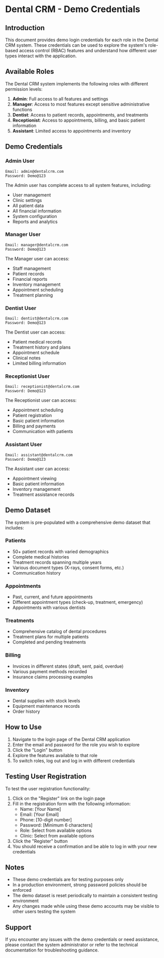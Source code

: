 # Dental CRM - Demo Credentials

## Introduction

This document provides demo login credentials for each role in the Dental CRM system. These credentials can be used to explore the system's role-based access control (RBAC) features and understand how different user types interact with the application.

## Available Roles

The Dental CRM system implements the following roles with different permission levels:

1. **Admin**: Full access to all features and settings
2. **Manager**: Access to most features except sensitive administrative functions
3. **Dentist**: Access to patient records, appointments, and treatments
4. **Receptionist**: Access to appointments, billing, and basic patient information
5. **Assistant**: Limited access to appointments and inventory

## Demo Credentials

### Admin User

```
Email: admin@dentalcrm.com
Password: Demo@123
```

The Admin user has complete access to all system features, including:
- User management
- Clinic settings
- All patient data
- All financial information
- System configuration
- Reports and analytics

### Manager User

```
Email: manager@dentalcrm.com
Password: Demo@123
```

The Manager user can access:
- Staff management
- Patient records
- Financial reports
- Inventory management
- Appointment scheduling
- Treatment planning

### Dentist User

```
Email: dentist@dentalcrm.com
Password: Demo@123
```

The Dentist user can access:
- Patient medical records
- Treatment history and plans
- Appointment schedule
- Clinical notes
- Limited billing information

### Receptionist User

```
Email: receptionist@dentalcrm.com
Password: Demo@123
```

The Receptionist user can access:
- Appointment scheduling
- Patient registration
- Basic patient information
- Billing and payments
- Communication with patients

### Assistant User

```
Email: assistant@dentalcrm.com
Password: Demo@123
```

The Assistant user can access:
- Appointment viewing
- Basic patient information
- Inventory management
- Treatment assistance records

## Demo Dataset

The system is pre-populated with a comprehensive demo dataset that includes:

### Patients
- 50+ patient records with varied demographics
- Complete medical histories
- Treatment records spanning multiple years
- Various document types (X-rays, consent forms, etc.)
- Communication history

### Appointments
- Past, current, and future appointments
- Different appointment types (check-up, treatment, emergency)
- Appointments with various dentists

### Treatments
- Comprehensive catalog of dental procedures
- Treatment plans for multiple patients
- Completed and pending treatments

### Billing
- Invoices in different states (draft, sent, paid, overdue)
- Various payment methods recorded
- Insurance claims processing examples

### Inventory
- Dental supplies with stock levels
- Equipment maintenance records
- Order history

## How to Use

1. Navigate to the login page of the Dental CRM application
2. Enter the email and password for the role you wish to explore
3. Click the "Login" button
4. Explore the features available to that role
5. To switch roles, log out and log in with different credentials

## Testing User Registration

To test the user registration functionality:

1. Click on the "Register" link on the login page
2. Fill in the registration form with the following information:
   - Name: [Your Name]
   - Email: [Your Email]
   - Phone: [10-digit number]
   - Password: [Minimum 6 characters]
   - Role: Select from available options
   - Clinic: Select from available options
3. Click the "Register" button
4. You should receive a confirmation and be able to log in with your new credentials

## Notes

- These demo credentials are for testing purposes only
- In a production environment, strong password policies should be enforced
- The demo dataset is reset periodically to maintain a consistent testing environment
- Any changes made while using these demo accounts may be visible to other users testing the system

## Support

If you encounter any issues with the demo credentials or need assistance, please contact the system administrator or refer to the technical documentation for troubleshooting guidance.